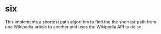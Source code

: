 # six
This implements a shortest path algorithm to find the the shortest path from one Wikipedia article to another and uses the Wikipedia API to do so. 
